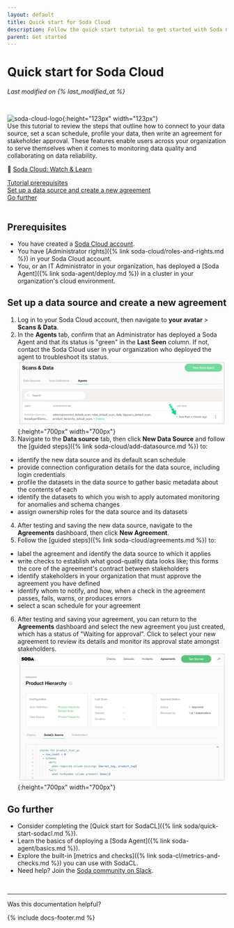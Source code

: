 ```yaml
---
layout: default
title: Quick start for Soda Cloud
description: Follow the quick start tutorial to get started with Soda Cloud.
parent: Get started
---
```


# Quick start for Soda Cloud
*Last modified on {% last_modified_at %}*

<br />

![soda-cloud-logo](/assets/images/soda-cloud-logo.png){:height="123px" width="123px"}<br />
Use this tutorial to review the steps that outline how to connect to your data source, set a scan schedule, profile your data, then write an agreement for stakeholder approval. These features enable users across your organization to serve themselves when it comes to monitoring data quality and collaborating on data reliability.

🎥 <a href="https://vimeo.com/sodadata/soda-cloud" target="_blank">Soda Cloud: Watch & Learn</a>

[Tutorial prerequisites](#tutorial-prerequisites-1) <br />
[Set up a data source and create a new agreement](#set-up-a-data-source-and-create-a-new-agreement)<br />
[Go further](#go-further)<br />
<br />

## Prerequisites
* You have created a <a href="https://cloud.soda.io/signup" target="_blank">Soda Cloud account</a>.
* You have [Administrator rights]({% link soda-cloud/roles-and-rights.md %}) in your Soda Cloud account.
* You, or an IT Administrator in your organization, has deployed a [Soda Agent]({% link soda-agent/deploy.md %}) in a cluster in your organization's cloud environment.

## Set up a data source and create a new agreement 

1. Log in to your Soda Cloud account, then navigate to **your avatar** > **Scans & Data**.
2. In the **Agents** tab, confirm that an Administrator has deployed a Soda Agent and that its status is "green" in the **Last Seen** column. If not, contact the Soda Cloud user in your organization who deployed the agent to troubleshoot its status.
![agent-running](/assets/images/agent-running.png){:height="700px" width="700px"}
3. Navigate to the **Data source** tab, then click **New Data Source** and follow the [guided steps]({% link soda-cloud/add-datasource.md %}) to:
* identify the new data source and its default scan schedule
* provide connection configuration details for the data source, including login credentials
* profile the datasets in the data source to gather basic metadata about the contents of each
* identify the datasets to which you wish to apply automated monitoring for anomalies and schema changes
* assign ownership roles for the data source and its datasets
4. After testing and saving the new data source, navigate to the **Agreements** dashboard, then click **New Agreement**.
5. Follow the [guided steps]({% link soda-cloud/agreements.md %}) to:
* label the agreement and identify the data source to which it applies
* write checks to establish what good-quality data looks like; this forms the core of the agreement's contract between stakeholders
* identify stakeholders in your organization that must approve the agreement you have defined 
* identify whom to notify, and how, when a check in the agreement passes, fails, warns, or produces errors
* select a scan schedule for your agreement
6. After testing and saving your agreement, you can return to the **Agreements** dashboard and select the new agreement you just created, which has a status of "Waiting for approval". Click to select your new agreement to review its details and monitor its approval state amongst stakeholders.
![agreement-done](/assets/images/agreement-done.png){:height="700px" width="700px"}

## Go further

* Consider completing the [Quick start for SodaCL]({% link soda/quick-start-sodacl.md %}).
* Learn the basics of deploying a [Soda Agent]({% link soda-agent/basics.md %}).
* Explore the built-in [metrics and checks]({% link soda-cl/metrics-and-checks.md %}) you can use with SodaCL.
* Need help? Join the <a href="https://community.soda.io/slack" target="_blank"> Soda community on Slack</a>.

<br />

---

Was this documentation helpful?

<!-- LikeBtn.com BEGIN -->
<span class="likebtn-wrapper" data-theme="tick" data-i18n_like="Yes" data-ef_voting="grow" data-show_dislike_label="true" data-counter_zero_show="true" data-i18n_dislike="No"></span>
<script>(function(d,e,s){if(d.getElementById("likebtn_wjs"))return;a=d.createElement(e);m=d.getElementsByTagName(e)[0];a.async=1;a.id="likebtn_wjs";a.src=s;m.parentNode.insertBefore(a, m)})(document,"script","//w.likebtn.com/js/w/widget.js");</script>
<!-- LikeBtn.com END -->

{% include docs-footer.md %}